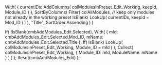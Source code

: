 With(
    {
        currentIDs: AddColumns(
            colModulesInPreset_Edit_Working,
            keepId,
            Module_ID
        )
    },
    SortByColumns(
        Filter(
            colAllModules,
            // keep only modules not already in the working preset
            IsBlank(
                LookUp(
                    currentIDs,
                    keepId = Mod_ID
                )
            )
        ),
        "Title",
        SortOrder.Ascending
    )
)



If(
    !IsBlank(cmbAddModules_Edit.Selected),
    With(
        {
            mId: cmbAddModules_Edit.Selected.Mod_ID,
            mName: cmbAddModules_Edit.Selected.Title
        },
        If(
            IsBlank(
                LookUp(
                    colModulesInPreset_Edit_Working,
                    Module_ID = mId
                )
            ),
            Collect(
                colModulesInPreset_Edit_Working,
                {
                    Module_ID: mId,
                    ModuleName: mName
                }
            )
        )
    );
    Reset(cmbAddModules_Edit)
);
